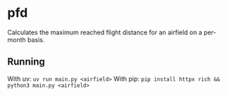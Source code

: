 # pfd

Calculates the maximum reached flight distance for an airfield on a per-month basis.

## Running

With uv: `uv run main.py <airfield>`
With pip: `pip install httpx rich && python3 main.py <airfield>`
